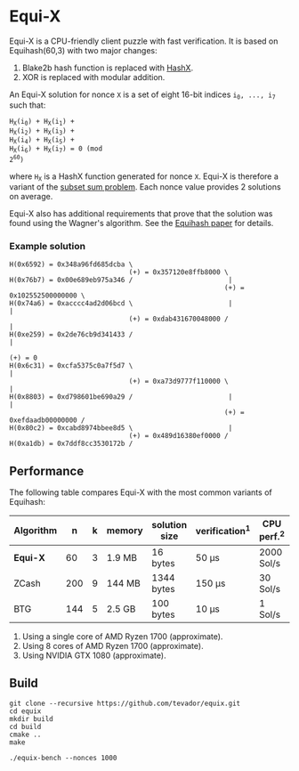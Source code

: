 # Equi-X

Equi-X is a CPU-friendly client puzzle with fast verification. It is based on Equihash(60,3) with two major changes:

1. Blake2b hash function is replaced with [HashX](https://github.com/tevador/hashx).
2. XOR is replaced with modular addition.

An Equi-X solution for nonce `X` is a set of eight 16-bit indices <code>i<sub>0</sub>, ..., i<sub>7</sub></code> such that:

<code>H<sub>X</sub>(i<sub>0</sub>) + H<sub>X</sub>(i<sub>1</sub>) + H<sub>X</sub>(i<sub>2</sub>) + H<sub>X</sub>(i<sub>3</sub>) + H<sub>X</sub>(i<sub>4</sub>) + H<sub>X</sub>(i<sub>5</sub>) + H<sub>X</sub>(i<sub>6</sub>) + H<sub>X</sub>(i<sub>7</sub>) = 0 (mod 2<sup>60</sup>)</code>

where <code>H<sub>X</sub></code> is a HashX function generated for nonce `X`. Equi-X is therefore a variant of the [subset sum problem](https://en.wikipedia.org/wiki/Subset_sum_problem). Each nonce value provides 2 solutions on average.

Equi-X also has additional requirements that prove that the solution was found using the Wagner's algorithm. See the [Equihash paper](https://eprint.iacr.org/2015/946.pdf) for details.

### Example solution

```
H(0x6592) = 0x348a96fd685dcba \
                              (+) = 0x357120e8ffb8000 \
H(0x76b7) = 0x00e689eb975a346 /                        |
                                                      (+) = 0x102552500000000 \
H(0x74a6) = 0xacccc4ad2d06bcd \                        |                       |
                              (+) = 0xdab431670048000 /                        |
H(0xe259) = 0x2de76cb9d341433 /                                                |
                                                                              (+) = 0
H(0x6c31) = 0xcfa5375c0a7f5d7 \                                                |
                              (+) = 0xa73d9777f110000 \                        |
H(0x8803) = 0xd798601be690a29 /                        |                       |
                                                      (+) = 0xefdaadb00000000 /
H(0x80c2) = 0xcabd8974bbee8d5 \                        |
                              (+) = 0x489d16380ef0000 /
H(0xa1db) = 0x7ddf8cc3530172b /
```

## Performance

The following table compares Equi-X with the most common variants of Equihash:

|Algorithm |n  |k  |memory|solution size|verification<sup>1</sup>|CPU perf.<sup>2</sup>|GPU perf.<sup>3</sup>|
|----------|---|---|------|-------------|------------|----------|---------|
|**Equi-X**|60 |3  |1.9 MB|16 bytes     |50 μs       |2000 Sol/s|    -    |
|ZCash     |200|9  |144 MB|1344 bytes   |150 μs      |30 Sol/s  |450 Sol/s|
|BTG       |144|5  |2.5 GB|100 bytes    |10 μs       |1 Sol/s   |65 Sol/s |

1. Using a single core of AMD Ryzen 1700 (approximate).
2. Using 8 cores of AMD Ryzen 1700 (approximate).
3. Using NVIDIA GTX 1080 (approximate).

## Build

```
git clone --recursive https://github.com/tevador/equix.git
cd equix
mkdir build
cd build
cmake ..
make
```
```
./equix-bench --nonces 1000
```
